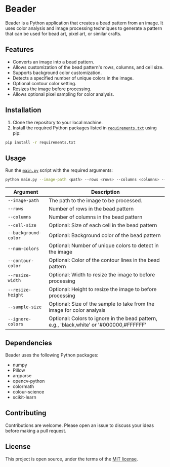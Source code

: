 # Beader

Beader is a Python application that creates a bead pattern from an image. It uses color analysis and image processing techniques to generate a pattern that can be used for bead art, pixel art, or similar crafts.

## Features

- Converts an image into a bead pattern.
- Allows customization of the bead pattern's rows, columns, and cell size.
- Supports background color customization.
- Detects a specified number of unique colors in the image.
- Optional contour color setting.
- Resizes the image before processing.
- Allows optional pixel sampling for color analysis.

## Installation

1. Clone the repository to your local machine.
2. Install the required Python packages listed in [`requirements.txt`]("requirements.txt") using pip:

```sh
pip install -r requirements.txt
```

## Usage

Run the [`main.py`]("main.py") script with the required arguments:

```sh
python main.py --image-path <path> --rows <rows> --columns <columns> --cell-size <cell_size> --background-color <background_color> --num-colors <num_colors> --contour-color <contour_color> --resize-width <resize_width> --resize-height <resize_height> --sample-size <sample_size>
```

| Argument              | Description                                                                 |
|-----------------------|-----------------------------------------------------------------------------|
| `--image-path`        | The path to the image to be processed.                                      |
| `--rows`              | Number of rows in the bead pattern                                          |
| `--columns`           | Number of columns in the bead pattern                                       |
| `--cell-size`         | Optional: Size of each cell in the bead pattern                             |
| `--background-color`  | Optional: Background color of the bead pattern                              |
| `--num-colors`        | Optional: Number of unique colors to detect in the image                    |
| `--contour-color`     | Optional: Color of the contour lines in the bead pattern                    |
| `--resize-width`      | Optional: Width to resize the image to before processing                    |
| `--resize-height`     | Optional: Height to resize the image to before processing                   |
| `--sample-size`       | Optional: Size of the sample to take from the image for color analysis      |
| `--ignore-colors`     | Optional: Colors to ignore in the bead pattern, e.g., 'black,white' or '#000000,#FFFFFF' |

## Dependencies

Beader uses the following Python packages:

- numpy
- Pillow
- argparse
- opencv-python
- colormath
- colour-science
- scikit-learn

## Contributing

Contributions are welcome. Please open an issue to discuss your ideas before making a pull request.

## License

This project is open source, under the terms of the [MIT license](https://opensource.org/licenses/MIT).